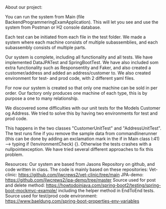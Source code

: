 About our project:

You can run the system from Main (file BackendProgrammeringExamApplication).
This will let you see and use the system from Postman or H2 console database.

Each test can be initiated from each file in the test folder.
We made a system where each machine consists of multiple subassemblies, and each
subassembly consists of multiple parts.

Our system is complete, including all functionality and all tests.
We have implemented DataJPATest and SpringBootTest.
We have also included som extra functionality such as Responsentity and Faker,
and also created a customer/address and added an address/customer to. 
We also created environment for test- and prod code, with 2 different yaml files.

For now our system is created so that only one machine can be sold in per order.
Our factory only produces one machine of each type, this is by purpose a one to many relationship.

We discovered some difficulties with our unit tests for the Models Customer og Address.
We tried to solve this by having two environments for test and prod code.

This happens in the two classes "CustomerUnitTest" and "AddressUnitTest".
The test runs fine if you remove the sample data from commandlinerunner (this can be done
by adding an exclamation mark in the if in Main class l:41) --> typing  if (!environmentCheck) {}.
Otherwise the tests crashes with a nullpointexception. We have tried several different approaches to fix this problem.

Resources:
Our system are based from Jasons Repository on github, and code written in class.
The code is mainly based on these repositories:
Vet-clinic: https://github.com/jlwcrews2/vet-clinic/tree/main
JPA-demo: https://github.com/jlwcrews2/jpa-demo/tree/master
Source used for post and delete method: https://howtodoinjava.com/spring-boot2/testing/spring-boot-mockmvc-example/
including the helper method in EndToEnd tests.
Source used for test/prod code environment: https://www.baeldung.com/spring-boot-properties-env-variables


